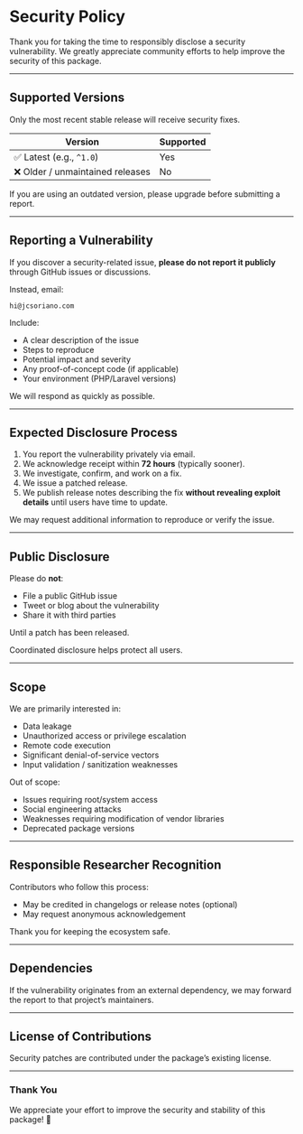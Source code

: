# Security Policy

Thank you for taking the time to responsibly disclose a security vulnerability. We greatly appreciate community efforts to help improve the security of this package.

---

## Supported Versions

Only the most recent stable release will receive security fixes.

| Version                         | Supported |
| ------------------------------- | --------- |
| ✅ Latest (e.g., `^1.0`)         | Yes       |
| ❌ Older / unmaintained releases | No        |

If you are using an outdated version, please upgrade before submitting a report.

---

## Reporting a Vulnerability

If you discover a security-related issue, **please do not report it publicly** through GitHub issues or discussions.

Instead, email:

```
hi@jcsoriano.com
```

Include:

* A clear description of the issue
* Steps to reproduce
* Potential impact and severity
* Any proof-of-concept code (if applicable)
* Your environment (PHP/Laravel versions)

We will respond as quickly as possible.

---

## Expected Disclosure Process

1. You report the vulnerability privately via email.
2. We acknowledge receipt within **72 hours** (typically sooner).
3. We investigate, confirm, and work on a fix.
4. We issue a patched release.
5. We publish release notes describing the fix **without revealing exploit details** until users have time to update.

We may request additional information to reproduce or verify the issue.

---

## Public Disclosure

Please do **not**:

* File a public GitHub issue
* Tweet or blog about the vulnerability
* Share it with third parties

Until a patch has been released.

Coordinated disclosure helps protect all users.

---

## Scope

We are primarily interested in:

* Data leakage
* Unauthorized access or privilege escalation
* Remote code execution
* Significant denial-of-service vectors
* Input validation / sanitization weaknesses

Out of scope:

* Issues requiring root/system access
* Social engineering attacks
* Weaknesses requiring modification of vendor libraries
* Deprecated package versions

---

## Responsible Researcher Recognition

Contributors who follow this process:

* May be credited in changelogs or release notes (optional)
* May request anonymous acknowledgement

Thank you for keeping the ecosystem safe.

---

## Dependencies

If the vulnerability originates from an external dependency, we may forward the report to that project’s maintainers.

---

## License of Contributions

Security patches are contributed under the package’s existing license.

---

### Thank You

We appreciate your effort to improve the security and stability of this package! 🙏
